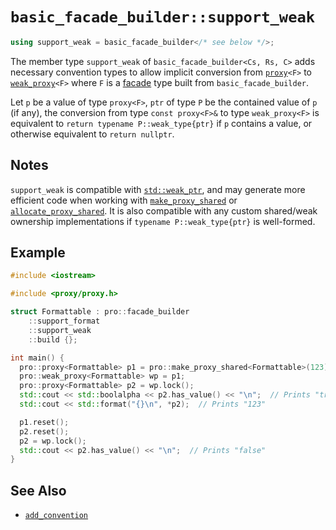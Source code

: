 # `basic_facade_builder::support_weak`

```cpp
using support_weak = basic_facade_builder</* see below */>;
```

The member type `support_weak` of `basic_facade_builder<Cs, Rs, C>` adds necessary convention types to allow implicit conversion from [`proxy`](../proxy.md)`<F>` to [`weak_proxy`](../weak_proxy.md)`<F>` where `F` is a [facade](../facade.md) type built from `basic_facade_builder`.

Let `p` be a value of type `proxy<F>`, `ptr` of type `P` be the contained value of `p` (if any), the conversion from type `const proxy<F>&` to type `weak_proxy<F>` is equivalent to `return typename P::weak_type{ptr}` if `p` contains a value, or otherwise equivalent to `return nullptr`.

## Notes

`support_weak` is compatible with [`std::weak_ptr`](https://en.cppreference.com/w/cpp/memory/weak_ptr), and may generate more efficient code when working with [`make_proxy_shared`](../make_proxy_shared.md) or [`allocate_proxy_shared`](../allocate_proxy_shared.md). It is also compatible with any custom shared/weak ownership implementations if `typename P::weak_type{ptr}` is well-formed.

## Example

```cpp
#include <iostream>

#include <proxy/proxy.h>

struct Formattable : pro::facade_builder
    ::support_format
    ::support_weak
    ::build {};

int main() {
  pro::proxy<Formattable> p1 = pro::make_proxy_shared<Formattable>(123);
  pro::weak_proxy<Formattable> wp = p1;
  pro::proxy<Formattable> p2 = wp.lock();
  std::cout << std::boolalpha << p2.has_value() << "\n";  // Prints "true"
  std::cout << std::format("{}\n", *p2);  // Prints "123"

  p1.reset();
  p2.reset();
  p2 = wp.lock();
  std::cout << p2.has_value() << "\n";  // Prints "false"
}
```

## See Also

- [`add_convention`](add_convention.md)
